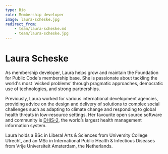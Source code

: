 ```yaml
---
type: Bio
role: Membership developer
image: laura-scheske.jpg
redirect_from:
    - team/laura-scheske.md
    - team/laura-scheske.jpg
---
```


# Laura Scheske

As membership developer, Laura helps grow and maintain the Foundation for Public Code's membership base. She is passionate about tackling the world's most 'wicked problems’ through pragmatic approaches, democratic use of technologies, and strong partnerships.

Previously, Laura worked for various international development agencies, providing advice on the design and delivery of solutions to complex social challenges such as adapting to climate change and responding to global health threats in low-resource settings. Her favourite open source software and community is [DHIS-2](https://www.dhis2.org/), the world’s largest health management information system.

Laura holds a BSc in Liberal Arts & Sciences from University College Utrecht, and an MSc in International Public Health & Infectious Diseases from Vrije Universiteit Amsterdam, the Netherlands.
